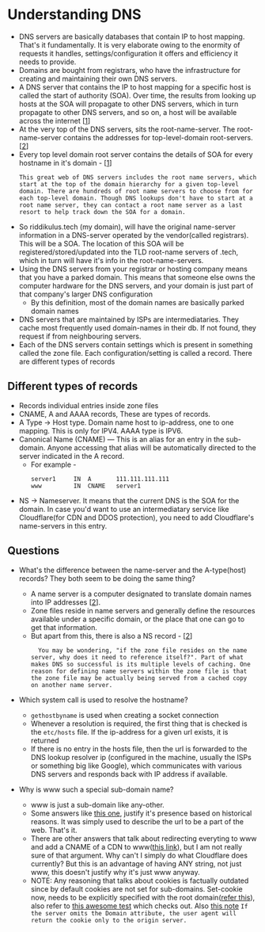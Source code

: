 # Understanding DNS 
- DNS servers are basically databases that contain IP to host mapping. That's it fundamentally. It is very elaborate owing to the enormity of requests it handles, settings/configuration it offers and efficiency it needs to provide.
- Domains are bought from registrars, who have the infrastructure for creating and maintaining their own DNS servers.
- A DNS server that contains the IP to host mapping for a specific host is called the start of authority (SOA). Over time, the results from looking up hosts at the SOA will propagate to other DNS servers, which in turn propagate to other DNS servers, and so on, a host will be available across the internet [[1]]
- At the very top of the DNS servers, sits the root-name-server. The root-name-server contains the addresses for top-level-domain root-servers. [[2]]
- Every top level domain root server contains the details of SOA for every hostname in it's domain - [[1]]
	```
	This great web of DNS servers includes the root name servers, which start at the top of the domain hierarchy for a given top-level domain. There are hundreds of root name servers to choose from for each top-level domain. Though DNS lookups don't have to start at a root name server, they can contact a root name server as a last resort to help track down the SOA for a domain.
	```
- So riddikulus.tech (my domain), will have the original name-server information in a DNS-server operated by the vendor(called registrars). This will be a SOA. The location of this SOA will be registered/stored/updated into the TLD root-name servers of .tech, which in turn will have it's info in the root-name-servers.
- Using the DNS servers from your registrar or hosting company means that you have a parked domain. This means that someone else owns the computer hardware for the DNS servers, and your domain is just part of that company's larger DNS configuration
    - By this definition, most of the domain names are basically parked domain names
- DNS servers that are maintained by ISPs are intermediataries. They cache most frequently used domain-names in their db. If not found, they request if from neighbouring servers.
- Each of the DNS servers contain settings which is present in something called the zone file. Each configuration/setting is called a record. There are different types of records

## Different types of records
- Records individual entries inside zone files
-  CNAME, A and AAAA records, These are types of records.
- A Type -> Host type. Domain name host to ip-address, one to one mapping. This is only for IPV4. AAAA type is IPV6.
- Canonical Name (CNAME) — This is an alias for an entry in the sub-domain. Anyone accessing that alias will be automatically directed to the server indicated in the A record.
    - For example - 
        ```
        server1     IN  A       111.111.111.111
        www         IN  CNAME   server1
        ```
- NS -> Nameserver. It means that the current DNS is the SOA for the domain. In case you'd want to use an intermediatary service like Cloudflare(for CDN and DDOS protection), you need to add Cloudflare's name-servers in this entry.

## Questions
- What's the difference between the name-server and the A-type(host) records? They both seem to be doing the same thing?
    - A name server is a computer designated to translate domain names into IP addresses [[2]].
    - Zone files reside in name servers and generally define the resources available under a specific domain, or the place that one can go to get that information.
    - But apart from this, there is also a NS record -  [[2]]
      ```
        You may be wondering, "if the zone file resides on the name server, why does it need to reference itself?". Part of what makes DNS so successful is its multiple levels of caching. One reason for defining name servers within the zone file is that the zone file may be actually being served from a cached copy on another name server.
      ```

- Which system call is used to resolve the hostname?
    - `gethostbyname` is used when creating a socket connection
    - Whenever a resolution is required, the first thing that is checked is the `etc/hosts` file. If the ip-address for a given url exists, it is returned
    - If there is no entry in the hosts file, then the url is forwarded to the DNS lookup resolver ip (configured in the machine, usually the ISPs or something big like Google), which communicates with various DNS servers and responds back with IP address if available.

- Why is www such a special sub-domain name?
    - www is just a sub-domain like any-other.
    - Some answers like [this one](https://superuser.com/a/60013), justify it's presence based on historical reasons. It was simply used to describe the url to be a part of the web. That's it.
    - There are other answers that talk about redirecting everyting to www and add a CNAME of a CDN to www([this link](https://serverfault.com/questions/145777/what-s-the-point-in-having-www-in-a-url)), but I am not really sure of that argument. Why can't I simply do what Cloudflare does currently? But this is an advantage of having ANY string, not just www, this doesn't justify why it's just www anyway.
    - NOTE: Any reasoning that talks about cookies is factually outdated since by default cookies are not set for sub-domains. Set-cookie now, needs to be explicitly specified with the root domain([refer this](https://stackoverflow.com/a/23086139/1518924)), also refer to [this awesome test](https://scripts.cmbuckley.co.uk/cookies.php) which checks out. Also [this note](https://tools.ietf.org/html/rfc6265#section-4.1.2.3) `If the server omits the Domain attribute, the user agent will return the cookie only to the origin server.`

[1]: https://computer.howstuffworks.com/dns3.htm
[2]: https://www.digitalocean.com/community/tutorials/an-introduction-to-dns-terminology-components-and-concepts